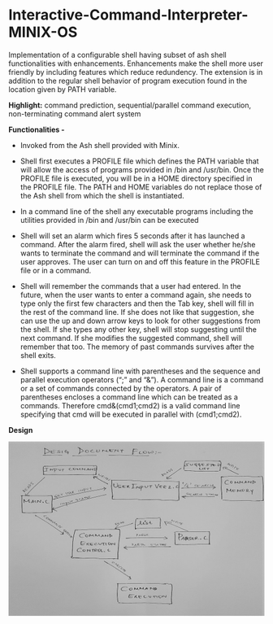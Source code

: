 # Interactive-Command-Interpreter-MINIX-OS

Implementation of a configurable shell having subset of ash shell functionalities with enhancements. Enhancements make the shell more user friendly by including features which reduce redundency. The extension is in addition to the regular shell behavior of program execution found in the location given by PATH variable.

**Highlight:** command prediction, sequential/parallel command execution, non-terminating command alert system

**Functionalities -**
* Invoked from the Ash shell provided with Minix.

* Shell first executes a PROFILE file which defines the PATH variable that will allow the access of programs provided in /bin and /usr/bin. Once the PROFILE file is executed, you will be in a HOME directory specified in the PROFILE file. The PATH and HOME variables do not replace those of the Ash shell from which the shell is instantiated.

* In a command line of the shell any executable programs including the utilities provided in /bin and /usr/bin can be executed

* Shell will set an alarm which fires 5 seconds after it has launched a command. After the alarm fired, shell will ask the user whether he/she wants to terminate the command and will terminate the command if the user approves. The user can turn on and off this feature in the PROFILE file or in a command.

* Shell will remember the commands that a user had entered. In the future, when the user wants to enter a command again, she needs to type only the first few characters and then the Tab key, shell will fill in the rest of the command line. If she does not like that suggestion, she can use the up and down arrow keys to look for other suggestions from the shell. If she types any other key, shell will stop suggesting until the next command. If she modifies the suggested command, shell will remember that too. The memory of past commands survives after the shell exits.

* Shell supports a command line with parentheses and the sequence and parallel execution operators (“;” and “&”). A command line is a command or a set of commands connected by the operators. A pair of parentheses encloses a command line which can be treated as a commands. Therefore cmd&(cmd1;cmd2) is a valid command line specifying that cmd will be executed in parallel with (cmd1;cmd2).

**Design**

![Design](https://github.com/Zylog101/Interactive-Command-Interpreter-MINIX-OS/blob/master/Image/aaa.jpg)
